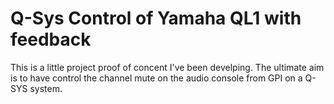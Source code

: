 # Q-Sys Control of Yamaha QL1 with feedback

This is a little project proof of concent I've been develping.  The ultimate aim is to have control the channel mute on the audio console from GPI on a Q-SYS system.
